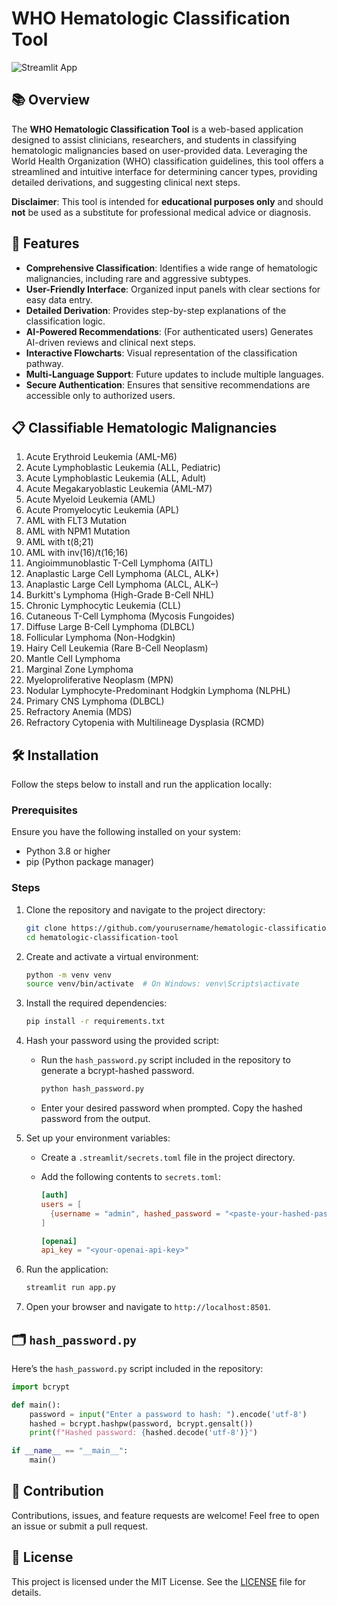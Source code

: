 # WHO Hematologic Classification Tool

![Streamlit App](https://github.com/yourusername/hematologic-classification-tool/blob/main/assets/app_screenshot.png)

## 📚 Overview

The **WHO Hematologic Classification Tool** is a web-based application designed to assist clinicians, researchers, and students in classifying hematologic malignancies based on user-provided data. Leveraging the World Health Organization (WHO) classification guidelines, this tool offers a streamlined and intuitive interface for determining cancer types, providing detailed derivations, and suggesting clinical next steps.

**Disclaimer**: This tool is intended for **educational purposes only** and should **not** be used as a substitute for professional medical advice or diagnosis.

## 🚀 Features

- **Comprehensive Classification**: Identifies a wide range of hematologic malignancies, including rare and aggressive subtypes.
- **User-Friendly Interface**: Organized input panels with clear sections for easy data entry.
- **Detailed Derivation**: Provides step-by-step explanations of the classification logic.
- **AI-Powered Recommendations**: (For authenticated users) Generates AI-driven reviews and clinical next steps.
- **Interactive Flowcharts**: Visual representation of the classification pathway.
- **Multi-Language Support**: Future updates to include multiple languages.
- **Secure Authentication**: Ensures that sensitive recommendations are accessible only to authorized users.

## 📋 Classifiable Hematologic Malignancies

1. Acute Erythroid Leukemia (AML-M6)
2. Acute Lymphoblastic Leukemia (ALL, Pediatric)
3. Acute Lymphoblastic Leukemia (ALL, Adult)
4. Acute Megakaryoblastic Leukemia (AML-M7)
5. Acute Myeloid Leukemia (AML)
6. Acute Promyelocytic Leukemia (APL)
7. AML with FLT3 Mutation
8. AML with NPM1 Mutation
9. AML with t(8;21)
10. AML with inv(16)/t(16;16)
11. Angioimmunoblastic T-Cell Lymphoma (AITL)
12. Anaplastic Large Cell Lymphoma (ALCL, ALK+)
13. Anaplastic Large Cell Lymphoma (ALCL, ALK–)
14. Burkitt's Lymphoma (High-Grade B-Cell NHL)
15. Chronic Lymphocytic Leukemia (CLL)
16. Cutaneous T-Cell Lymphoma (Mycosis Fungoides)
17. Diffuse Large B-Cell Lymphoma (DLBCL)
18. Follicular Lymphoma (Non-Hodgkin)
19. Hairy Cell Leukemia (Rare B-Cell Neoplasm)
20. Mantle Cell Lymphoma
21. Marginal Zone Lymphoma
22. Myeloproliferative Neoplasm (MPN)
23. Nodular Lymphocyte-Predominant Hodgkin Lymphoma (NLPHL)
24. Primary CNS Lymphoma (DLBCL)
25. Refractory Anemia (MDS)
26. Refractory Cytopenia with Multilineage Dysplasia (RCMD)

## 🛠️ Installation

Follow the steps below to install and run the application locally:

### Prerequisites

Ensure you have the following installed on your system:
- Python 3.8 or higher
- pip (Python package manager)

### Steps

1. Clone the repository and navigate to the project directory:

    ```bash
    git clone https://github.com/yourusername/hematologic-classification-tool.git
    cd hematologic-classification-tool
    ```

2. Create and activate a virtual environment:

    ```bash
    python -m venv venv
    source venv/bin/activate  # On Windows: venv\Scripts\activate
    ```

3. Install the required dependencies:

    ```bash
    pip install -r requirements.txt
    ```

4. Hash your password using the provided script:
   - Run the `hash_password.py` script included in the repository to generate a bcrypt-hashed password.
   
     ```bash
     python hash_password.py
     ```

   - Enter your desired password when prompted. Copy the hashed password from the output.

5. Set up your environment variables:
   - Create a `.streamlit/secrets.toml` file in the project directory.
   - Add the following contents to `secrets.toml`:
     
     ```toml
     [auth]
     users = [
       {username = "admin", hashed_password = "<paste-your-hashed-password-here>"}
     ]

     [openai]
     api_key = "<your-openai-api-key>"
     ```

6. Run the application:

    ```bash
    streamlit run app.py
    ```

7. Open your browser and navigate to `http://localhost:8501`.

## 🗂️ `hash_password.py`

Here’s the `hash_password.py` script included in the repository:

```python
import bcrypt

def main():
    password = input("Enter a password to hash: ").encode('utf-8')
    hashed = bcrypt.hashpw(password, bcrypt.gensalt())
    print(f"Hashed password: {hashed.decode('utf-8')}")

if __name__ == "__main__":
    main()
```

## 🤝 Contribution

Contributions, issues, and feature requests are welcome! Feel free to open an issue or submit a pull request.

## 📜 License

This project is licensed under the MIT License. See the [LICENSE](LICENSE) file for details.
